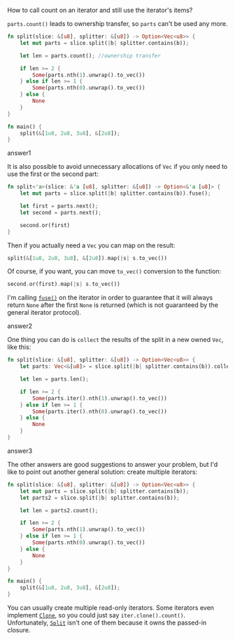 How to call count on an iterator and still use the iterator's items?

`parts.count()` leads to ownership transfer, so `parts` can't be used any more.

```rust
fn split(slice: &[u8], splitter: &[u8]) -> Option<Vec<u8>> {
    let mut parts = slice.split(|b| splitter.contains(b));

    let len = parts.count(); //ownership transfer

    if len >= 2 {
        Some(parts.nth(1).unwrap().to_vec())
    } else if len >= 1 {
        Some(parts.nth(0).unwrap().to_vec())
    } else {
        None
    }
}

fn main() {
    split(&[1u8, 2u8, 3u8], &[2u8]);
}
```

answer1

It is also possible to avoid unnecessary allocations of `Vec` if you only need to use the first or the second part:

```rust
fn split<'a>(slice: &'a [u8], splitter: &[u8]) -> Option<&'a [u8]> {
    let mut parts = slice.split(|b| splitter.contains(b)).fuse();

    let first = parts.next();
    let second = parts.next();

    second.or(first)
}
```

Then if you actually need a `Vec` you can map on the result:

```rust
split(&[1u8, 2u8, 3u8], &[2u8]).map(|s| s.to_vec())
```

Of course, if you want, you can move `to_vec()` conversion to the function:

```rust
second.or(first).map(|s| s.to_vec())
```

I'm calling [`fuse()`](https://doc.rust-lang.org/std/iter/trait.Iterator.html#method.fuse) on the iterator in order to guarantee that it will always return `None` after the first `None` is returned (which is not guaranteed by the general iterator protocol).

answer2

One thing you can do is `collect` the results of the split in a new owned `Vec`, like this:

```rust
fn split(slice: &[u8], splitter: &[u8]) -> Option<Vec<u8>> {
    let parts: Vec<&[u8]> = slice.split(|b| splitter.contains(b)).collect();

    let len = parts.len();

    if len >= 2 {
        Some(parts.iter().nth(1).unwrap().to_vec())
    } else if len >= 1 {
        Some(parts.iter().nth(0).unwrap().to_vec())
    } else {
        None
    }
}
```

answer3

The other answers are good suggestions to answer your problem, but I'd like to point out another general solution: create multiple iterators:

```rust
fn split(slice: &[u8], splitter: &[u8]) -> Option<Vec<u8>> {
    let mut parts = slice.split(|b| splitter.contains(b));
    let parts2 = slice.split(|b| splitter.contains(b));

    let len = parts2.count();

    if len >= 2 {
        Some(parts.nth(1).unwrap().to_vec())
    } else if len >= 1 {
        Some(parts.nth(0).unwrap().to_vec())
    } else {
        None
    }
}

fn main() {
    split(&[1u8, 2u8, 3u8], &[2u8]);
}
```

You can usually create multiple read-only iterators. Some iterators even implement [`Clone`](http://doc.rust-lang.org/std/clone/trait.Clone.html), so you could just say `iter.clone().count()`. Unfortunately, [`Split`](http://doc.rust-lang.org/std/slice/struct.Split.html) isn't one of them because it owns the passed-in closure.

